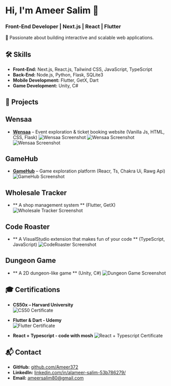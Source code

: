 # Hi, I'm Ameer Salim 👋  
### Front-End Developer | Next.js | React | Flutter  

🚀 Passionate about building interactive and scalable web applications.  

## 🛠 Skills  
- **Front-End:** Next.js, React.js, Tailwind CSS, JavaScript, TypeScript
- **Back-End:** Node.js, Python, Flask, SQLite3
- **Mobile Development:** Flutter, GetX, Dart
- **Game Development:** Unity, C#

## 📌 Projects  
## Wensaa
- **[Wensaa](https://wensaa-897b68222926.herokuapp.com/)** – Event exploration & ticket booking website (Vanilla Js, HTML, CSS, Flask)
  ![Wensaa Screenshot](images/wensaa_home.PNG)
  ![Wensaa Screenshot](images/wensaa_auth.PNG)
  ![Wensaa Screenshot](images/wensaa_dash.PNG)

## GameHub
- **[GameHub](https://game-hub-git-dev-alameer-salims-projects.vercel.app/)** – Game exploration platform (Reacr, Ts, Chakra Ui, Rawg Api)
   ![GameHub Screenshot](images/gamehub_home.PNG)
  
## Wholesale Tracker
- ** A shop management system ** (Flutter, GetX)
   ![Wholesale Tracker Screenshot](https://github.com/Ameer372/Ameer372/blob/main/images/wholesale%20.jpg)

## Code Roaster
- ** A VisualStudio extension that makes fun of your code ** (TypeScript, JavaScript)
  ![CodeRoaster Screenshot](images/coderoaster_ext.PNG)

## Dungeon Game
- ** A 2D dungeon-like game ** (Unity, C#)
  ![Dungeon Game Screenshot](images/dungeon_home.PNG)


## 🎓 Certifications
- **CS50x – Harvard University**  
  ![CS50 Certificate](images/CS50x.png)
  
- **Flutter & Dart - Udemy**  
  ![Flutter Certificate](https://github.com/Ameer372/Ameer372/blob/main/images/Udemy%20Flutter%20%26%20Dart%20course%20certificate.png)

- **React + Typescript - code with mosh**
  ![React + Typescript Certificate](https://github.com/Ameer372/Ameer372/blob/main/images/certificate-of-completion-for-react-18-for-beginners.PNG)
  
## 📬 Contact  
- **GitHub:** [github.com/Ameer372](https://github.com/Ameer372)  
- **LinkedIn:** [linkedin.com/in/alameer-salim-53b786279/](https://www.linkedin.com/in/alameer-salim-53b786279/)  
- **Email:** ameersalim80@gmail.com 
